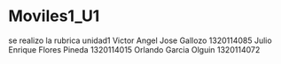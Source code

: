 # Moviles1_U1
se realizo la rubrica unidad1
Victor Angel Jose Gallozo 1320114085 
Julio Enrique Flores Pineda 1320114015
Orlando Garcia Olguin 1320114072
